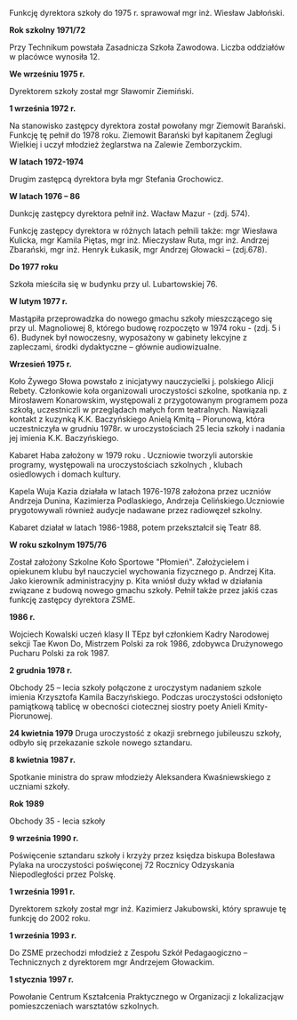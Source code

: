 Funkcję dyrektora szkoły do 1975 r. sprawował mgr inż. Wiesław Jabłoński. 

**Rok szkolny 1971/72**

Przy Technikum powstała Zasadnicza Szkoła Zawodowa. Liczba oddziałów w placówce wynosiła 12.

**We wrześniu 1975 r.**

Dyrektorem szkoły został mgr Sławomir Ziemiński.

**1 września 1972 r.**

Na stanowisko zastępcy dyrektora został powołany mgr Ziemowit Barański. Funkcję tę pełnił do 1978 roku. Ziemowit Barański był kapitanem Żeglugi Wielkiej i uczył młodzież  żeglarstwa na Zalewie Zemborzyckim.


**W latach 1972-1974**

Drugim zastępcą dyrektora była mgr Stefania Grochowicz.

**W latach 1976 – 86**

Dunkcję zastępcy dyrektora pełnił inż. Wacław Mazur - (zdj. 574).

Funkcję zastępcy dyrektora w różnych latach pełnili także: mgr Wiesława Kulicka, mgr Kamila Piętas, mgr inż. Mieczysław Ruta, mgr inż. Andrzej Zbarański, mgr inż. Henryk Łukasik, mgr Andrzej Głowacki – (zdj.678).

**Do 1977 roku**
 
Szkoła mieściła się w budynku przy ul. Lubartowskiej 76.

**W lutym 1977 r.**

Mastąpiła przeprowadzka do nowego gmachu szkoły mieszczącego się przy ul. Magnoliowej 8, którego budowę rozpoczęto w 1974 roku -  (zdj. 5 i 6). Budynek był nowoczesny,  wyposażony w gabinety lekcyjne z zapleczami, środki dydaktyczne – głównie audiowizualne.

**Wrzesień 1975 r.**

Koło Żywego Słowa powstało z inicjatywy nauczycielki j. polskiego Alicji Rebety. Członkowie koła organizowali uroczystości szkolne, spotkania np. z Mirosławem Konarowskim, występowali z przygotowanym programem poza szkołą,  uczestniczli w przeglądach małych form teatralnych. Nawiązali kontakt z kuzynką K.K. Baczyńskiego Anielą Kmitą – Piorunową, która  uczestniczyła w grudniu 1978r.  w uroczystościach 25 lecia szkoły i  nadania  jej imienia K.K. Baczyńskiego.

Kabaret Haba założony w 1979 roku . Uczniowie tworzyli autorskie programy, występowali na uroczystościach  szkolnych , klubach osiedlowych i domach kultury. 

Kapela Wuja Kazia działała  w latach 1976-1978 założona przez uczniów Andrzeja Dunina, Kazimierza Podlaskiego, Andrzeja Celińskiego.Uczniowie prygotowywali również audycje nadawane przez radiowęzeł  szkolny. 

Kabaret działał w latach 1986-1988, potem przekształcił się Teatr 88.  

**W roku szkolnym 1975/76**

Został założony Szkolne Koło Sportowe "Płomień". Założycielem i opiekunem klubu był nauczyciel wychowania fizycznego p. Andrzej Kita. Jako kierownik administracyjny p. Kita wniósł duży wkład w działania związane z budową nowego gmachu szkoły. Pełnił także przez jakiś czas funkcję zastępcy dyrektora ZSME.

**1986 r.**

Wojciech Kowalski  uczeń klasy II TEpz był członkiem Kadry Narodowej sekcji Tae Kwon Do, Mistrzem Polski za rok 1986, zdobywca Drużynowego Pucharu Polski za rok 1987.

**2 grudnia 1978 r.**

Obchody 25 – lecia szkoły połączone z uroczystym nadaniem szkole imienia Krzysztofa Kamila Baczyńskiego. Podczas uroczystości odsłonięto  pamiątkową tablicę w obecności ciotecznej siostry poety Anieli Kmity- Piorunowej.

**24 kwietnia 1979**
Druga uroczystość z okazji srebrnego jubileuszu szkoły, odbyło się przekazanie szkole nowego sztandaru.





**8 kwietnia 1987 r.**

Spotkanie ministra do spraw młodzieży Aleksandera Kwaśniewskiego z uczniami szkoły.

**Rok 1989**

Obchody 35 - lecia szkoły




**9 września 1990 r.** 

Poświęcenie sztandaru szkoły i krzyży przez księdza biskupa Bolesława Pylaka na uroczystości poświęconej 72 Rocznicy Odzyskania Niepodległości przez Polskę.


**1 września 1991 r.**

Dyrektorem szkoły został mgr inż. Kazimierz Jakubowski, który sprawuje tę funkcję do 2002 roku.

**1 września 1993 r.**

Do ZSME przechodzi młodzież z Zespołu Szkół Pedagaogiczno – Technicznych z dyrektorem mgr Andrzejem Głowackim.


**1 stycznia 1997 r.**

Powołanie Centrum Kształcenia Praktycznego w Organizacji z lokalizacjąw pomieszczeniach warsztatów szkolnych. 

